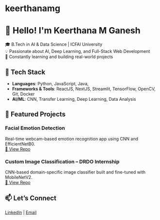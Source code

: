 # keerthanamg

# 👋 Hello! I'm Keerthana M Ganesh

🎓 B.Tech in AI & Data Science | ICFAI University  
💡 Passionate about AI, Deep Learning, and Full-Stack Web Development  
🚀 Constantly learning and building real-world projects

## 🔧 Tech Stack
- **Languages**: Python, JavaScript, Java,
- **Frameworks & Tools**: ReactJS, NextJS, Streamlit, TensorFlow, OpenCV, Git, Docker  
- **AI/ML**: CNN, Transfer Learning, Deep Learning, Data Analysis  

## 📌 Featured Projects
### Facial Emotion Detection
Real-time webcam-based emotion recognition app using CNN and EfficientNetB0.  
[🔗 View Repo](https://github.com/keerthanamg/facial-emotion-detection)

### Custom Image Classification – DRDO Internship
CNN-based domain-specific image classifier built and fine-tuned with MobileNetV2.  
[🔗 View Repo](https://github.com/keerthanamg/custom-image-classification)

## 📫 Let’s Connect
[LinkedIn](https://linkedin.com/in/keerthanamg) | [Email](mailto:mgkirthana@gmail.com)
